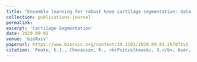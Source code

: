 ```yaml
---
title: "Ensemble learning for robust knee cartilage segmentation: data from the osteoarthritis initiative"
collection: publications-journal
permalink: 
excerpt: 'Cartilage Segmentation'
date: 2020-09-01
venue: 'bioRxiv'
paperurl: https://www.biorxiv.org/content/10.1101/2020.09.01.267872v1
citation: 'Peake, E.J., Chevasson, R., <b>Pszczolkowski, S.</b>, Auer, D.P., Arthofer, C., 2020. &quot;Ensemble learning for robust knee cartilage segmentation: data from the osteoarthritis initiative&quot; <i>bioRxiv</i>'
---
```

